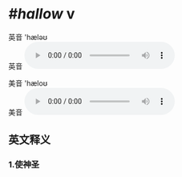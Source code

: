 # ***\#hallow*** v
英音 'hæləʊ  
英音
<audio src="./media/hallow1_AAC.aac" controls="controls"></audio>

美音 'hæloʊ  
美音
<audio src="./media/hallow2_AAC.aac" controls="controls"></audio>



  

英文释义
---
### 1.**使神圣**  


